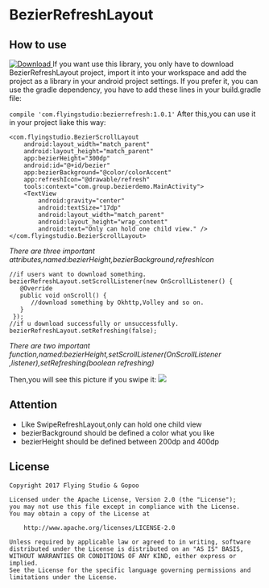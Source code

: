 # BezierRefreshLayout
## How to use
[ ![Download](https://api.bintray.com/packages/group123/maven/bezierrefresh/images/download.svg) ](https://bintray.com/group123/maven/bezierrefresh/_latestVersion)
If you want use this library, you only have to download BezierRefreshLayout project, import it into your workspace and add the project as a library in your android project settings.
If you prefer it, you can use the gradle dependency, you have to add these lines in your build.gradle file:

`compile 'com.flyingstudio:bezierrefresh:1.0.1'`
After this,you can use it in your project liake this way:
```
<com.flyingstudio.BezierScrollLayout 
    android:layout_width="match_parent"
    android:layout_height="match_parent"
    app:bezierHeight="300dp"
    android:id="@+id/bezier"
    app:bezierBackground="@color/colorAccent"
    app:refreshIcon="@drawable/refresh"
    tools:context="com.group.bezierdemo.MainActivity">
    <TextView
        android:gravity="center"
        android:textSize="17dp"
        android:layout_width="match_parent"
        android:layout_height="wrap_content"
        android:text="Only can hold one child view." />
</com.flyingstudio.BezierScrollLayout>
```
*There are three important attributes,named:bezierHeight,bezierBackground,refreshIcon*
```
//if users want to download something.
bezierRefreshLayout.setScrollListener(new OnScrollListener() {
   @Override
   public void onScroll() {
      //download something by Okhttp,Volley and so on.
   }
 });
//if u download successfully or unsuccessfully.
bezierRefreshLayout.setRefreshing(false);
```
*There are two important function,named:bezierHeight,setScrollListener(OnScrollListener ,listener),setRefreshing(boolean refreshing)*

Then,you will see this picture if you swipe it:
![](http://opw9zb48a.bkt.clouddn.com/bezier.png)

## Attention
* Like SwipeRefreshLayout,only can hold one child view
* bezierBackground should be defined a color what you like
* bezierHeight should be defined between 200dp and 400dp

## License
```
Copyright 2017 Flying Studio & Gopoo

Licensed under the Apache License, Version 2.0 (the "License");
you may not use this file except in compliance with the License.
You may obtain a copy of the License at

    http://www.apache.org/licenses/LICENSE-2.0

Unless required by applicable law or agreed to in writing, software
distributed under the License is distributed on an "AS IS" BASIS,
WITHOUT WARRANTIES OR CONDITIONS OF ANY KIND, either express or implied.
See the License for the specific language governing permissions and
limitations under the License.
```
